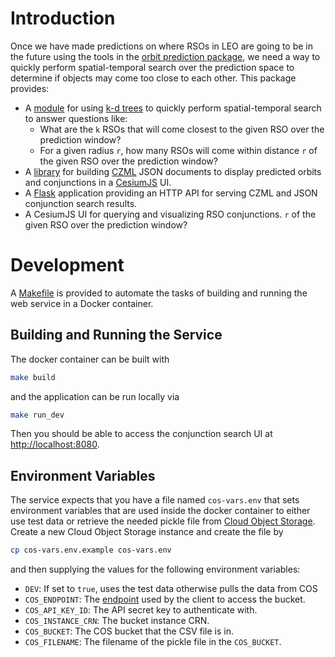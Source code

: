 # Introduction

Once we have made predictions on where RSOs in LEO are going to be in the future using the tools in the [orbit prediction package](../orbit_prediction/README.md), we need a way to quickly perform spatial-temporal search over the prediction space to determine if objects may come too close to each other. This package provides:

-   A [module](conjunction_search/conjunction_search.py) for using [k-d trees](https://en.wikipedia.org/wiki/K-d_tree) to quickly perform spatial-temporal search to answer questions like:
    -   What are the `k` RSOs that will come closest to the given RSO over the prediction window?
    -   For a given radius `r`, how many RSOs will come within distance `r` of the given RSO over the prediction window?
-   A [library](conjunction_search/czml.py) for building [CZML](https://github.com/AnalyticalGraphicsInc/czml-writer/wiki/CZML-Guide) JSON documents to display predicted orbits and conjunctions in a [CesiumJS](https://cesium.com/cesiumjs/) UI.
-   A [Flask](https://flask.palletsprojects.com/en/1.1.x/) application providing an HTTP API for serving CZML and JSON conjunction search results.
-   A CesiumJS UI for querying and visualizing RSO conjunctions. `r` of the given RSO over the prediction window?


# Development

A [Makefile](Makefile) is provided to automate the tasks of building and running the web service in a Docker container.


## Building and Running the Service

The docker container can be built with

```sh
make build
```

and the application can be run locally via

```sh
make run_dev
```

Then you should be able to access the conjunction search UI at <http://localhost:8080>.


## Environment Variables

The service expects that you have a file named `cos-vars.env` that sets environment variables that are used inside the docker container to either use test data or retrieve the needed pickle file from [Cloud Object Storage](https://cloud.ibm.com/docs/cloud-object-storage). Create a new Cloud Object Storage instance and create the file by

```sh
cp cos-vars.env.example cos-vars.env
```

and then supplying the values for the following environment variables:

-   `DEV`: If set to `true`, uses the test data otherwise pulls the data from COS
-   `COS_ENDPOINT`: The [endpoint](https://cloud.ibm.com/docs/cloud-object-storage?topic=cloud-object-storage-endpoints#endpoints-region) used by the client to access the bucket.
-   `COS_API_KEY_ID`: The API secret key to authenticate with.
-   `COS_INSTANCE_CRN`: The bucket instance CRN.
-   `COS_BUCKET`: The COS bucket that the CSV file is in.
-   `COS_FILENAME`: The filename of the pickle file in the `COS_BUCKET`.
